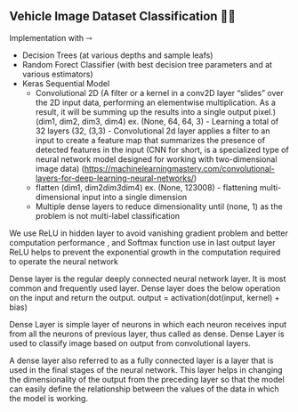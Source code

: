 ## Vehicle Image Dataset Classification 🚗🎇

Implementation with ⇾
- Decision Trees (at various depths and sample leafs)
- Random Forect Classifier (with best decision tree parameters and at various estimators)
- Keras Sequential Model
    - Convolutional 2D (A filter or a kernel in a conv2D layer “slides” over the 2D input data, performing an elementwise multiplication. As a result, it will be summing up the results into a single output pixel.) (dim1, dim2, dim3, dim4) ex. (None, 64, 64, 3) - Learning a total of 32 layers (32, (3,3) - Convolutional 2d layer applies a filter to an input to create a feature map that summarizes the presence of detected features in the input (CNN for short, is a specialized type of neural network model designed for working with two-dimensional image data) (https://machinelearningmastery.com/convolutional-layers-for-deep-learning-neural-networks/)
    - flatten (dim1, dim2*dim3*dim4) ex. (None, 123008) - flattening multi-dimensional input into a single dimension
    - Multiple dense layers to reduce dimensionality until (none, 1) as the problem is not multi-label classification 




We use ReLU in hidden layer to avoid vanishing gradient problem and better computation performance , and Softmax function use in last output layer
ReLU helps to prevent the exponential growth in the computation required to operate the neural network


Dense layer is the regular deeply connected neural network layer. It is most common and frequently used layer. Dense layer does the below operation on the input and return the output. output = activation(dot(input, kernel) + bias)

Dense Layer is simple layer of neurons in which each neuron receives input from all the neurons of previous layer, thus called as dense. Dense Layer is used to classify image based on output from convolutional layers.


A dense layer also referred to as a fully connected layer is a layer that is used in the final stages of the neural network. This layer helps in changing the dimensionality of the output from the preceding layer so that the model can easily define the relationship between the values of the data in which the model is working.
